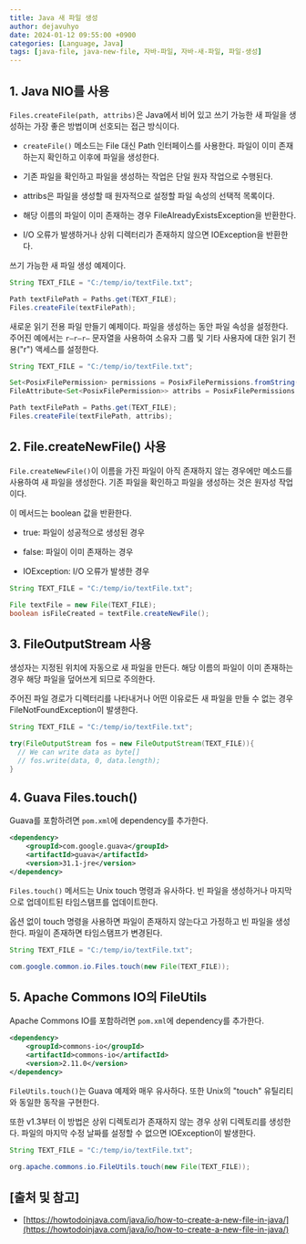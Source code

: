 ```yaml
---
title: Java 새 파일 생성
author: dejavuhyo
date: 2024-01-12 09:55:00 +0900
categories: [Language, Java]
tags: [java-file, java-new-file, 자바-파일, 자바-새-파일, 파일-생성]
---
```


## 1. Java NIO를 사용
`Files.createFile(path, attribs)`은 Java에서 비어 있고 쓰기 가능한 새 파일을 생성하는 가장 좋은 방법이며 선호되는 접근 방식이다.

* `createFile()` 메소드는 File 대신 Path 인터페이스를 사용한다. 파일이 이미 존재하는지 확인하고 이후에 파일을 생성한다.

* 기존 파일을 확인하고 파일을 생성하는 작업은 단일 원자 작업으로 수행된다.

* attribs은 파일을 생성할 때 원자적으로 설정할 파일 속성의 선택적 목록이다.

* 해당 이름의 파일이 이미 존재하는 경우 FileAlreadyExistsException을 반환한다.

* I/O 오류가 발생하거나 상위 디렉터리가 존재하지 않으면 IOException을 반환한다.

쓰기 가능한 새 파일 생성 예제이다.

```java
String TEXT_FILE = "C:/temp/io/textFile.txt";

Path textFilePath = Paths.get(TEXT_FILE);
Files.createFile(textFilePath);
```

새로운 읽기 전용 파일 만들기 예제이다. 파일을 생성하는 동안 파일 속성을 설정한다. 주어진 예에서는 `r–r–r–` 문자열을 사용하여 소유자 그룹 및 기타 사용자에 대한 읽기 전용("r") 액세스를 설정한다.

```java
String TEXT_FILE = "C:/temp/io/textFile.txt";

Set<PosixFilePermission> permissions = PosixFilePermissions.fromString("r--r--r--");
FileAttribute<Set<PosixFilePermission>> attribs = PosixFilePermissions.asFileAttribute(permissions);

Path textFilePath = Paths.get(TEXT_FILE);
Files.createFile(textFilePath, attribs); 
```

## 2. File.createNewFile() 사용
`File.createNewFile()`이 이름을 가진 파일이 아직 존재하지 않는 경우에만 메소드를 사용하여 새 파일을 생성한다. 기존 파일을 확인하고 파일을 생성하는 것은 원자성 작업 이다.

이 메서드는 boolean 값을 반환한다.

* true: 파일이 성공적으로 생성된 경우

* false: 파일이 이미 존재하는 경우

* IOException: I/O 오류가 발생한 경우

```java
String TEXT_FILE = "C:/temp/io/textFile.txt";

File textFile = new File(TEXT_FILE);
boolean isFileCreated = textFile.createNewFile(); 
```

## 3. FileOutputStream 사용
생성자는 지정된 위치에 자동으로 새 파일을 만든다. 해당 이름의 파일이 이미 존재하는 경우 해당 파일을 덮어쓰게 되므로 주의한다.

주어진 파일 경로가 디렉터리를 나타내거나 어떤 이유로든 새 파일을 만들 수 없는 경우 FileNotFoundException이 발생한다.

```java
String TEXT_FILE = "C:/temp/io/textFile.txt";

try(FileOutputStream fos = new FileOutputStream(TEXT_FILE)){
  // We can write data as byte[]
  // fos.write(data, 0, data.length);
}
```

## 4. Guava Files.touch()
Guava를 포함하려면 `pom.xml`에 dependency를 추가한다.

```xml
<dependency>
    <groupId>com.google.guava</groupId>
    <artifactId>guava</artifactId>
    <version>31.1-jre</version>
</dependency>
```

`Files.touch()` 메서드는 Unix touch 명령과 유사하다. 빈 파일을 생성하거나 마지막으로 업데이트된 타임스탬프를 업데이트한다.

옵션 없이 touch 명령을 사용하면 파일이 존재하지 않는다고 가정하고 빈 파일을 생성한다. 파일이 존재하면 타임스탬프가 변경된다.

```java
String TEXT_FILE = "C:/temp/io/textFile.txt";

com.google.common.io.Files.touch(new File(TEXT_FILE));
```

## 5. Apache Commons IO의 FileUtils
Apache Commons IO를 포함하려면 `pom.xml`에 dependency를 추가한다.

```xml
<dependency>
    <groupId>commons-io</groupId>
    <artifactId>commons-io</artifactId>
    <version>2.11.0</version>
</dependency>
```

`FileUtils.touch()`는 Guava 예제와 매우 유사하다. 또한 Unix의 "touch" 유틸리티와 동일한 동작을 구현한다. 

또한 v1.3부터 ​​이 방법은 상위 디렉토리가 존재하지 않는 경우 상위 디렉토리를 생성한다. 파일의 마지막 수정 날짜를 설정할 수 없으면 IOException이 발생한다.

```java
String TEXT_FILE = "C:/temp/io/textFile.txt";

org.apache.commons.io.FileUtils.touch(new File(TEXT_FILE));
```

## [출처 및 참고]
* [https://howtodoinjava.com/java/io/how-to-create-a-new-file-in-java/](https://howtodoinjava.com/java/io/how-to-create-a-new-file-in-java/)
